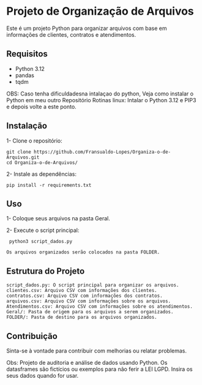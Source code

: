 # Projeto de Organização de Arquivos

Este é um projeto Python para organizar arquivos com base em informações de clientes, contratos e atendimentos.

## Requisitos

- Python 3.12
- pandas
- tqdm

OBS: Caso tenha dificuldadesna intalaçao do python,
Veja como instalar o Python em meu outro Repositório Rotinas linux: Intalar o Python 3.12 e PIP3 e depois volte a este ponto.

## Instalação

1- Clone o repositório:

   ```
   git clone https://github.com/Fransualdo-Lopes/Organiza-o-de-Arquivos.git
   cd Organiza-o-de-Arquivos/
   ```
   

2- Instale as dependências:
   ```
   pip install -r requirements.txt
   ```

## Uso

   1- Coloque seus arquivos na pasta Geral.

   2- Execute o script principal:

   ```
    python3 script_dados.py
   ```

    Os arquivos organizados serão colocados na pasta FOLDER.

## Estrutura do Projeto

    script_dados.py: O script principal para organizar os arquivos.
    clientes.csv: Arquivo CSV com informações dos clientes.
    contratos.csv: Arquivo CSV com informações dos contratos.
    arquivos.csv: Arquivo CSV com informações sobre os arquivos.
    Atendimentos.csv: Arquivo CSV com informações sobre os atendimentos.
    Geral/: Pasta de origem para os arquivos a serem organizados.
    FOLDER/: Pasta de destino para os arquivos organizados.

## Contribuição

Sinta-se à vontade para contribuir com melhorias ou relatar problemas.


Obs: Projeto de auditoria e análise de dados usando Python. Os datasframes são fictícios ou exemplos para não ferir a LEI LGPD. Insira os seus dados quando for usar.

